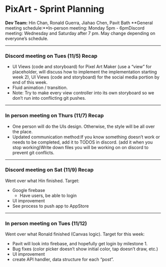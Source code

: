 # PixArt - Sprint Planning

**Dev Team:** Hin Chan, Ronald Guerra, Jiahao Chen, Pavit Bath
**General meeting schedule:**In-person meeting: Monday 5pm - 6pmDiscord meeting: Wednesday and Saturday after 7 pm. May change depending on everyone’s schedule.



---

### Discord meeting on Tues (11/5) Recap
- UI Views (code and storyboard) for Pixel Art Maker (use a “view” for placeholder, will discuss how to implement the implementation starting week 2), UI Views (code and storyboard) for the social media portion by end of this week.
- Fluid animation / transition. 
- Note: Try to make every view controller into its own storyboard so we don’t run into conflicting git pushes.

---
### In person meeting on Thurs (11/7) Recap
- One person will do the UIs design. Otherwise, the style will be all over the place.
- Updated communication method:If you know something doesn’t work or needs to be completed, add it to TODOS in discord. (add it when you stop working)Write down files you will be working on on discord to prevent git conflicts.

---

### Discord meeting on Sat (11/9) Recap
Went over what Hin finished.
Target:
- Google firebase
  - Have users, be able to login
- UI improvement
- See process to push app to AppStore
---

### In person meeting on Tues (11/12)
Went over what Ronald finished (Canvas logic).
Target for this week:
- Pavit will look into firebase, and hopefully get login by milestone 1.
- Bug fixes (color picker doesn’t show initial color, tap doesn’t draw, etc.)
- UI improvement
- create API handler, data structure for each “post”.

